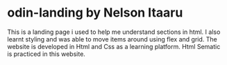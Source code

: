 # odin-landing by Nelson Itaaru

This is a landing page i used to help me understand sections in html.
I also learnt styling and was able to move items around using flex and grid.
The website is developed in Html and Css as a learning platform. 
Html Sematic is practiced in this website.